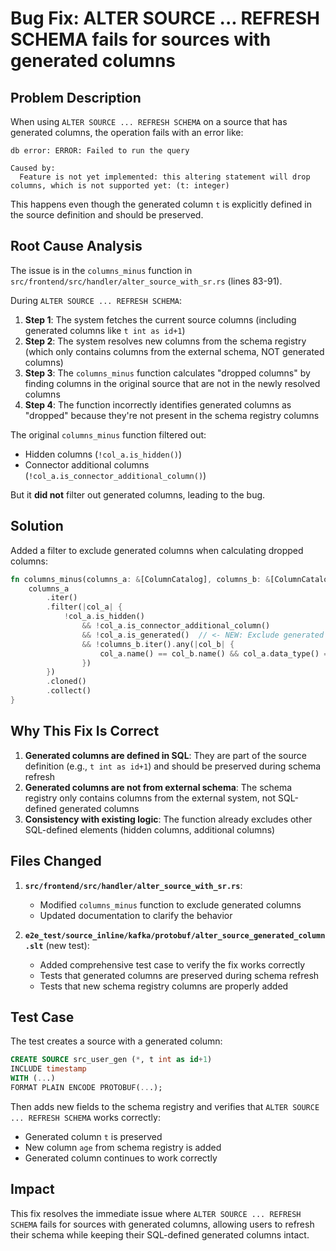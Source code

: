 # Bug Fix: ALTER SOURCE ... REFRESH SCHEMA fails for sources with generated columns

## Problem Description

When using `ALTER SOURCE ... REFRESH SCHEMA` on a source that has generated columns, the operation fails with an error like:

```
db error: ERROR: Failed to run the query

Caused by:
  Feature is not yet implemented: this altering statement will drop columns, which is not supported yet: (t: integer)
```

This happens even though the generated column `t` is explicitly defined in the source definition and should be preserved.

## Root Cause Analysis

The issue is in the `columns_minus` function in `src/frontend/src/handler/alter_source_with_sr.rs` (lines 83-91).

During `ALTER SOURCE ... REFRESH SCHEMA`:

1. **Step 1**: The system fetches the current source columns (including generated columns like `t int as id+1`)
2. **Step 2**: The system resolves new columns from the schema registry (which only contains columns from the external schema, NOT generated columns)
3. **Step 3**: The `columns_minus` function calculates "dropped columns" by finding columns in the original source that are not in the newly resolved columns
4. **Step 4**: The function incorrectly identifies generated columns as "dropped" because they're not present in the schema registry columns

The original `columns_minus` function filtered out:
- Hidden columns (`!col_a.is_hidden()`)
- Connector additional columns (`!col_a.is_connector_additional_column()`)

But it **did not** filter out generated columns, leading to the bug.

## Solution

Added a filter to exclude generated columns when calculating dropped columns:

```rust
fn columns_minus(columns_a: &[ColumnCatalog], columns_b: &[ColumnCatalog]) -> Vec<ColumnCatalog> {
    columns_a
        .iter()
        .filter(|col_a| {
            !col_a.is_hidden()
                && !col_a.is_connector_additional_column()
                && !col_a.is_generated()  // <- NEW: Exclude generated columns
                && !columns_b.iter().any(|col_b| {
                    col_a.name() == col_b.name() && col_a.data_type() == col_b.data_type()
                })
        })
        .cloned()
        .collect()
}
```

## Why This Fix Is Correct

1. **Generated columns are defined in SQL**: They are part of the source definition (e.g., `t int as id+1`) and should be preserved during schema refresh
2. **Generated columns are not from external schema**: The schema registry only contains columns from the external system, not SQL-defined generated columns
3. **Consistency with existing logic**: The function already excludes other SQL-defined elements (hidden columns, additional columns)

## Files Changed

1. **`src/frontend/src/handler/alter_source_with_sr.rs`**:
   - Modified `columns_minus` function to exclude generated columns
   - Updated documentation to clarify the behavior

2. **`e2e_test/source_inline/kafka/protobuf/alter_source_generated_column.slt`** (new test):
   - Added comprehensive test case to verify the fix works correctly
   - Tests that generated columns are preserved during schema refresh
   - Tests that new schema registry columns are properly added

## Test Case

The test creates a source with a generated column:

```sql
CREATE SOURCE src_user_gen (*, t int as id+1)
INCLUDE timestamp
WITH (...)
FORMAT PLAIN ENCODE PROTOBUF(...);
```

Then adds new fields to the schema registry and verifies that `ALTER SOURCE ... REFRESH SCHEMA` works correctly:
- Generated column `t` is preserved
- New column `age` from schema registry is added
- Generated column continues to work correctly

## Impact

This fix resolves the immediate issue where `ALTER SOURCE ... REFRESH SCHEMA` fails for sources with generated columns, allowing users to refresh their schema while keeping their SQL-defined generated columns intact.